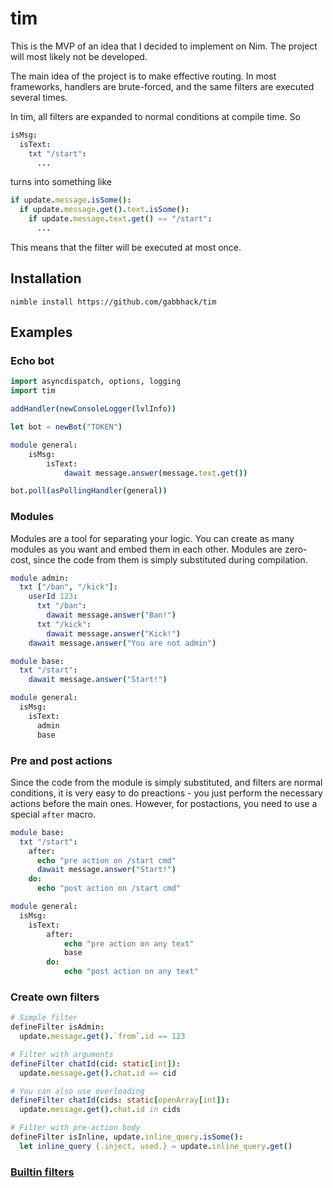 # tim

This is the MVP of an idea that I decided to implement on Nim. The project will most likely not be developed.

The main idea of the project is to make effective routing. In most frameworks, handlers are brute-forced, and the same filters are executed several times.

In tim, all filters are expanded to normal conditions at compile time. So

```nim
isMsg:
  isText:
    txt "/start":
      ...
```

turns into something like

```nim
if update.message.isSome():
  if update.message.get().text.isSome():
    if update.message.text.get() == "/start":
      ...
```

This means that the filter will be executed at most once.

## Installation

`nimble install https://github.com/gabbhack/tim`

## Examples

### Echo bot

```nim
import asyncdispatch, options, logging
import tim

addHandler(newConsoleLogger(lvlInfo))

let bot = newBot("TOKEN")

module general:
    isMsg:
        isText:
            dawait message.answer(message.text.get())

bot.poll(asPollingHandler(general))
```

### Modules

Modules are a tool for separating your logic. You can create as many modules as you want and embed them in each other. Modules are zero-cost, since the code from them is simply substituted during compilation.

```nim
module admin:
  txt ["/ban", "/kick"]:
    userId 123:
      txt "/ban":
        dawait message.answer("Ban!")
      txt "/kick":
        dawait message.answer("Kick!")
    dawait message.answer("You are not admin")

module base:
  txt "/start":
    dawait message.answer("Start!")

module general:
  isMsg:
    isText:
      admin
      base
```

### Pre and post actions

Since the code from the module is simply substituted, and filters are normal conditions, it is very easy to do preactions - you just perform the necessary actions before the main ones. However, for postactions, you need to use a special `after` macro.

```nim
module base:
  txt "/start":
    after:
      echo "pre action on /start cmd"
      dawait message.answer("Start!")
    do:
      echo "post action on /start cmd"

module general:
  isMsg:
    isText:
        after:
            echo "pre action on any text"
            base
        do:
            echo "post action on any text"
```

### Create own filters

```nim
# Simple filter
defineFilter isAdmin:
  update.message.get().`from`.id == 123

# Filter with arguments
defineFilter chatId(cid: static[int]):
  update.message.get().chat.id == cid

# You can also use overloading
defineFilter chatId(cids: static[openArray[int]):
  update.message.get().chat.id in cids

# Filter with pre-action body
defineFilter isInline, update.inline_query.isSome():
  let inline_query {.inject, used.} = update.inline_query.get()
```

### [Builtin filters](https://github.com/gabbhack/tim/blob/master/src/tim/private/filters.nim)
